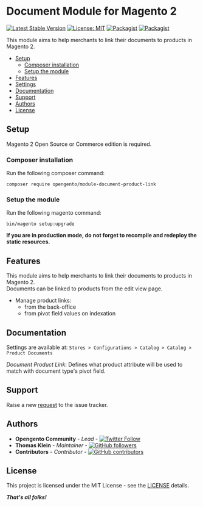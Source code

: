 # Document Module for Magento 2

[![Latest Stable Version](https://img.shields.io/packagist/v/opengento/module-document-product-link.svg?style=flat-square)](https://packagist.org/packages/opengento/module-document-product-link)
[![License: MIT](https://img.shields.io/github/license/opengento/magento2-document-product-link.svg?style=flat-square)](./LICENSE) 
[![Packagist](https://img.shields.io/packagist/dt/opengento/module-document-product-link.svg?style=flat-square)](https://packagist.org/packages/opengento/module-document-product-link/stats)
[![Packagist](https://img.shields.io/packagist/dm/opengento/module-document-product-link.svg?style=flat-square)](https://packagist.org/packages/opengento/module-document-product-link/stats)

This module aims to help merchants to link their documents to products in Magento 2.

 - [Setup](#setup)
   - [Composer installation](#composer-installation)
   - [Setup the module](#setup-the-module)
 - [Features](#features)
 - [Settings](#settings)
 - [Documentation](#documentation)
 - [Support](#support)
 - [Authors](#authors)
 - [License](#license)

## Setup

Magento 2 Open Source or Commerce edition is required.

### Composer installation

Run the following composer command:

```
composer require opengento/module-document-product-link
```

### Setup the module

Run the following magento command:

```
bin/magento setup:upgrade
```

**If you are in production mode, do not forget to recompile and redeploy the static resources.**

## Features

This module aims to help merchants to link their documents to products in Magento 2.  
Documents can be linked to products from the edit view page.

- Manage product links:
  - from the back-office
  - from pivot field values on indexation

## Documentation

Settings are available at: `Stores > Configurations > Catalog > Catalog > Product Documents`  

*Document Product Link*: Defines what product attribute will be used to match with document type's pivot field.

## Support

Raise a new [request](https://github.com/opengento/magento2-document-product-link/issues) to the issue tracker.

## Authors

- **Opengento Community** - *Lead* - [![Twitter Follow](https://img.shields.io/twitter/follow/opengento.svg?style=social)](https://twitter.com/opengento)
- **Thomas Klein** - *Maintainer* - [![GitHub followers](https://img.shields.io/github/followers/thomas-kl1.svg?style=social)](https://github.com/thomas-kl1)
- **Contributors** - *Contributor* - [![GitHub contributors](https://img.shields.io/github/contributors/opengento/magento2-document-product-link.svg?style=flat-square)](https://github.com/opengento/magento2-document-product-link/graphs/contributors)

## License

This project is licensed under the MIT License - see the [LICENSE](./LICENSE) details.

***That's all folks!***
